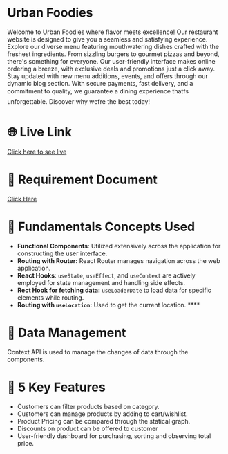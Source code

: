 # Urban Foodies

Welcome to Urban Foodies where flavor meets excellence! Our restaurant website is designed to give you a seamless and satisfying experience. Explore our diverse menu featuring mouthwatering dishes crafted with the freshest ingredients. From sizzling burgers to gourmet pizzas and beyond, there's something for everyone. Our user-friendly interface makes online ordering a breeze, with exclusive deals and promotions just a click away. Stay updated with new menu additions, events, and offers through our dynamic blog section. With secure payments, fast delivery, and a commitment to quality, we guarantee a dining experience thatfs unforgettable. Discover why wefre the best today!

# 🌐 Live Link
   [Click here to see live ](https://urban-foodies-e0b28.web.app/)

# 🧾 Requirement Document

[Click Here](https://github.com/programming-hero-web-course-4/b10a8-gadget-heaven-HiYasin/blob/main/src/assets/Batch-10_Assignment-08.pdf)

# 🚀 Fundamentals Concepts Used

- **Functional Components**: Utilized extensively across the application for constructing the user interface.
- **Routing with Router:** React Router manages navigation across the web application.
- **React Hooks**: `useState`, `useEffect`, and `useContext` are actively employed for state management and handling side effects.
- **Rect Hook for fetching data:** `useLoaderDate` to load data for specific elements while routing.
- **Routing with `useLocation`:** Used to get the current location. ****

# 📂 Data Management

Context API is used to manage the changes of data through the components.

# 🔑 5 Key Features

- Customers can filter products based on category.
- Customers can manage products by adding to cart/wishlist.
- Product Pricing can be compared through the statical graph.
- Discounts on product can be offered to customer
- User-friendly dashboard for purchasing, sorting and observing total price.
